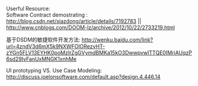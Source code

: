Userful Resource:
<br/>
Software Contract demostrating :  http://blog.csdn.net/xiazdong/article/details/7192783  || http://www.cnblogs.com/DOOM-lz/archive/2012/10/22/2733219.html

基于DSDM的敏捷软件开发方法: http://wenku.baidu.com/link?url=4zndV3d6mX5k9NXWFOlORezvHT-zYGn5FLV13EYHK0poMzIrZgGVymdBMKa15kO3DwwpvwITTQE0IMriAUqzP6sd29IvFanUxMNGK1xnhMe

UI prototyping VS. Use Case Modeling: http://discuss.joelonsoftware.com/default.asp?design.4.446.14
